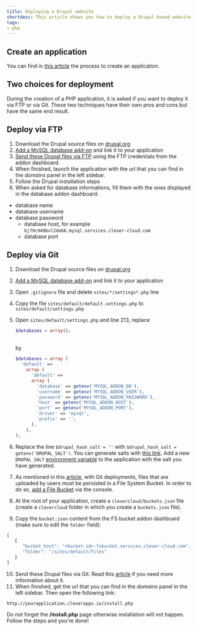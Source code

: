 ```yaml
---
title: Deploying a Drupal website
shortdesc: This article shows you how to deploy a Drupal-based website on Clever Cloud.
tags:
- php
---
```


## Create an application

You can find in [this article](/doc/clever-cloud-overview/add-application/#create-an-application) the process to create an application.

## Two choices for deployment

During the creation of a PHP application, it is asked if you want to deploy it via FTP or via Git. These two techniques have their own pros and cons but have the same end result.

## Deploy via FTP

1. Download the Drupal source files on [drupal.org](http://drupal.org)
2. [Add a MySQL database add-on](/doc/addons/clever-cloud-addons/) and link it to your application
3. [Send these Drupal files via FTP](/doc/clever-cloud-overview/add-application/#ftp-deployment) using the FTP credentials from the addon dashboard.
4. When finished, launch the application with the url that you can find in the *domains* panel in the left sidebar.
5. Follow the Drupal installation steps
6. When asked for database informations, fill them with the ones displayed in the database addon dashboard:
  * database name
  * database username
  * database password
    * database host, for example `bj79c949bvl2deb6.mysql.services.clever-cloud.com`
    * database port


## Deploy via Git

1. Download the Drupal source files on [drupal.org](http://drupal.org)
2. [Add a MySQL database add-on](/doc/addons/clever-cloud-addons/) and link it to your application
3. Open `.gitignore` file and delete `sites/*/settings*.php` line
4. Copy the file `sites/default/default.settings.php` to `sites/default/settings.php`
5. Open `sites/default/settings.php` and line 213, replace

    ```php
    $databases = array();
    ```

    <br/>
    by

    ```php
    $databases = array (
      'default' =>
        array (
          'default' =>
          array (
            'database' => getenv('MYSQL_ADDON_DB'),
            'username' => getenv('MYSQL_ADDON_USER'),
            'password' => getenv('MYSQL_ADDON_PASSWORD'),
            'host' => getenv('MYSQL_ADDON_HOST'),
            'port' => getenv('MYSQL_ADDON_PORT'),
            'driver' => 'mysql',
            'prefix' => '',
          ),
        ),
    );
    ```
6. Replace the line `$drupal_hash_salt = ''` with `$drupal_hash_salt = getenv('DRUPAL_SALT')`. You can generate salts with
[this link](http://www.passwordtool.hu/). Add a new `DRUPAL_SALT` [environment variable](/doc/php/php-apps/#environment-injection) to the application with the salt you have generated.
7. As mentioned in this [article](/doc/addons/fs_buckets/), with Git deployments, files that are uploaded by users must be
persisted in a File System Bucket. In order to do so, [add a File Bucket](/doc/addons/fs_buckets/) via the console.
8. At the root of your application, create a `clevercloud/buckets.json` file (create a `clevercloud`
folder in which you create a `buckets.json` file).
9. Copy the `bucket.json` content from the FS bucket addon dashboard (make sure to edit the `folder` field):

```javascript
[
   {
      "bucket_host": "<bucket-id>-fsbucket.services.clever-cloud.com",
      "folder": "/sites/default/files"
   }
]
```

10. Send these Drupal files via Git. Read this [article](/doc/clever-cloud-overview/add-application/#git-deployment) if you need more information about it.
11. When finished, get the url that you can find in the *domains* panel in the left sidebar. Then open the following link:

`http://yourapplication.cleverapps.io/install.php`  

Do not forget the **/install.php** page otherwise installation will not happen.
Follow the steps and you're done!
